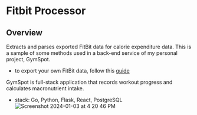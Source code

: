 # Fitbit Processor

## Overview
Extracts and parses exported FitBit data for calorie expenditure data. This is a sample of some methods used in a back-end service of my personal project, GymSpot. 
- to export your own FitBit data, follow this [guide](https://help.fitbit.com/articles/en_US/Help_article/1133.htm)

GymSpot is full-stack application that records workout progress and calculates macronutrient intake.
- stack: Go, Python, Flask, React, PostgreSQL
![Screenshot 2024-01-03 at 4 20 46 PM](https://github.com/jb162/fitbit_processor/assets/78042694/625c5e83-1d7c-43fc-965f-60bdbd51c432)

